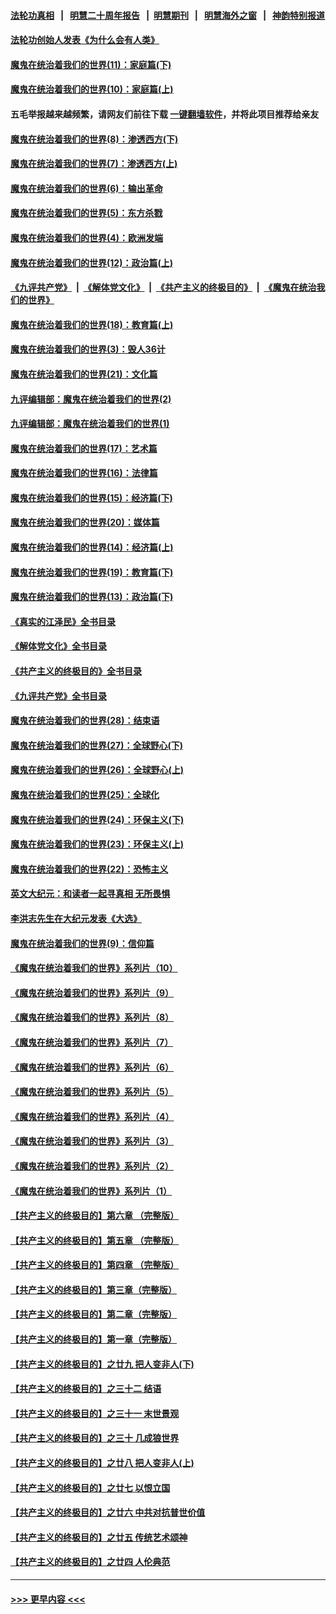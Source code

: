 #### [法轮功真相](https://github.com/gfw-breaker/truth/blob/master/README.md?t=0) &nbsp;&nbsp;|&nbsp;&nbsp; [明慧二十周年报告](https://github.com/gfw-breaker/mh-reports/blob/master/README.md?t=0) &nbsp;&nbsp;|&nbsp;&nbsp;[明慧期刊](https://github.com/gfw-breaker/mh-qikan) &nbsp;&nbsp;|&nbsp;&nbsp; [明慧海外之窗](https://github.com/gfw-breaker/mh-news/blob/master/README.md?t=0) &nbsp;&nbsp;|&nbsp;&nbsp; [神韵特别报道](https://github.com/gfw-breaker/mh-news/blob/master/shenyun.md?t=0)
#### [法轮功创始人发表《为什么会有人类》](../pages/nsc422/n13912117.md?t=03050043) 
#### [魔鬼在统治着我们的世界(11)：家庭篇(下)](../pages/nsc422/n10440961.md?t=03050043) 
#### [魔鬼在统治着我们的世界(10)：家庭篇(上)](../pages/nsc422/n10435448.md?t=03050043) 
#### 五毛举报越来越频繁，请网友们前往下载 [一键翻墙软件](https://github.com/gfw-breaker/ssr-accounts)，并将此项目推荐给亲友
#### [魔鬼在统治着我们的世界(8)：渗透西方(下)](../pages/nsc422/n10429603.md?t=03050043) 
#### [魔鬼在统治着我们的世界(7)：渗透西方(上)](../pages/nsc422/n10426013.md?t=03050043) 
#### [魔鬼在统治着我们的世界(6)：输出革命](../pages/nsc422/n10421536.md?t=03050043) 
#### [魔鬼在统治着我们的世界(5)：东方杀戮](../pages/nsc422/n10417707.md?t=03050043) 
#### [魔鬼在统治着我们的世界(4)：欧洲发端](../pages/nsc422/n10414890.md?t=03050043) 
#### [魔鬼在统治着我们的世界(12)：政治篇(上)](../pages/nsc422/n10444576.md?t=03050043) 
#### [《九评共产党》](https://github.com/begood0513/9ping.md/blob/master/README.md) &nbsp;|&nbsp; [《解体党文化》](../../../../jtdwh.md/blob/master/README.md)  &nbsp;|&nbsp; [《共产主义的终极目的》](../../../../gczydzjmd.md/blob/master/README.md) &nbsp;|&nbsp; [《魔鬼在统治我们的世界》](../../../../mgztzwmdsj.md/blob/master/README.md) 
#### [魔鬼在统治着我们的世界(18)：教育篇(上)](../pages/nsc422/n10526970.md?t=03050043) 
#### [魔鬼在统治着我们的世界(3)：毁人36计](../pages/nsc422/n10411583.md?t=03050043) 
#### [魔鬼在统治着我们的世界(21)：文化篇](../pages/nsc422/n10597706.md?t=03050043) 
#### [九评编辑部：魔鬼在统治着我们的世界(2)](../pages/nsc422/n10410036.md?t=03050043) 
#### [九评编辑部：魔鬼在统治着我们的世界(1)](../pages/nsc422/n10406825.md?t=03050043) 
#### [魔鬼在统治着我们的世界(17)：艺术篇](../pages/nsc422/n10499093.md?t=03050043) 
#### [魔鬼在统治着我们的世界(16)：法律篇](../pages/nsc422/n10485969.md?t=03050043) 
#### [魔鬼在统治着我们的世界(15)：经济篇(下)](../pages/nsc422/n10469975.md?t=03050043) 
#### [魔鬼在统治着我们的世界(20)：媒体篇](../pages/nsc422/n10586579.md?t=03050043) 
#### [魔鬼在统治着我们的世界(14)：经济篇(上)](../pages/nsc422/n10457370.md?t=03050043) 
#### [魔鬼在统治着我们的世界(19)：教育篇(下)](../pages/nsc422/n10564808.md?t=03050043) 
#### [魔鬼在统治着我们的世界(13)：政治篇(下)](../pages/nsc422/n10448270.md?t=03050043) 
#### [《真实的江泽民》全书目录](../pages/nsc422/n13721399.md?t=03050043) 
#### [《解体党文化》全书目录](../pages/nsc422/n13721157.md?t=03050043) 
#### [《共产主义的终极目的》全书目录](../pages/nsc422/n13721048.md?t=03050043) 
#### [《九评共产党》全书目录](../pages/nsc422/n13708085.md?t=03050043) 
#### [魔鬼在统治着我们的世界(28)：结束语](../pages/nsc422/n10936246.md?t=03050043) 
#### [魔鬼在统治着我们的世界(27)：全球野心(下)](../pages/nsc422/n10928319.md?t=03050043) 
#### [魔鬼在统治着我们的世界(26)：全球野心(上)](../pages/nsc422/n10900318.md?t=03050043) 
#### [魔鬼在统治着我们的世界(25)：全球化](../pages/nsc422/n10788205.md?t=03050043) 
#### [魔鬼在统治着我们的世界(24)：环保主义(下)](../pages/nsc422/n10695307.md?t=03050043) 
#### [魔鬼在统治着我们的世界(23)：环保主义(上)](../pages/nsc422/n10688613.md?t=03050043) 
#### [魔鬼在统治着我们的世界(22)：恐怖主义](../pages/nsc422/n10614727.md?t=03050043) 
#### [英文大纪元：和读者一起寻真相 无所畏惧](../pages/nsc422/n12542027.md?t=03050043) 
#### [李洪志先生在大纪元发表《大选》](../pages/nsc422/n12534746.md?t=03050043) 
#### [魔鬼在统治着我们的世界(9)：信仰篇](../pages/nsc422/n10432159.md?t=03050043) 
#### [《魔鬼在统治着我们的世界》系列片（10）](../pages/nsc422/n12292670.md?t=03050043) 
#### [《魔鬼在统治着我们的世界》系列片（9）](../pages/nsc422/n12290859.md?t=03050043) 
#### [《魔鬼在统治着我们的世界》系列片（8）](../pages/nsc422/n12287445.md?t=03050043) 
#### [《魔鬼在统治着我们的世界》系列片（7）](../pages/nsc422/n12283425.md?t=03050043) 
#### [《魔鬼在统治着我们的世界》系列片（6）](../pages/nsc422/n12282314.md?t=03050043) 
#### [《魔鬼在统治着我们的世界》系列片（5）](../pages/nsc422/n12281419.md?t=03050043) 
#### [《魔鬼在统治着我们的世界》系列片（4）](../pages/nsc422/n12274024.md?t=03050043) 
#### [《魔鬼在统治着我们的世界》系列片（3）](../pages/nsc422/n12271322.md?t=03050043) 
#### [《魔鬼在统治着我们的世界》系列片（2）](../pages/nsc422/n12269049.md?t=03050043) 
#### [《魔鬼在统治着我们的世界》系列片（1）](../pages/nsc422/n12267575.md?t=03050043) 
#### [【共产主义的终极目的】第六章 （完整版）](../pages/nsc422/n11428913.md?t=03050043) 
#### [【共产主义的终极目的】第五章 （完整版）](../pages/nsc422/n11428912.md?t=03050043) 
#### [【共产主义的终极目的】第四章 （完整版）](../pages/nsc422/n11428907.md?t=03050043) 
#### [【共产主义的终极目的】第三章（完整版）](../pages/nsc422/n11428848.md?t=03050043) 
#### [【共产主义的终极目的】第二章（完整版）](../pages/nsc422/n11428831.md?t=03050043) 
#### [【共产主义的终极目的】第一章（完整版）](../pages/nsc422/n11417651.md?t=03050043) 
#### [【共产主义的终极目的】之廿九 把人变非人(下)](../pages/nsc422/n11344140.md?t=03050043) 
#### [【共产主义的终极目的】之三十二 结语](../pages/nsc422/n11360535.md?t=03050043) 
#### [【共产主义的终极目的】之三十一 末世景观](../pages/nsc422/n11351129.md?t=03050043) 
#### [【共产主义的终极目的】之三十 几成狼世界](../pages/nsc422/n11348280.md?t=03050043) 
#### [【共产主义的终极目的】之廿八 把人变非人(上)](../pages/nsc422/n11340492.md?t=03050043) 
#### [【共产主义的终极目的】之廿七 以恨立国](../pages/nsc422/n11336944.md?t=03050043) 
#### [【共产主义的终极目的】之廿六 中共对抗普世价值](../pages/nsc422/n11324785.md?t=03050043) 
#### [【共产主义的终极目的】之廿五 传统艺术颂神](../pages/nsc422/n11296396.md?t=03050043) 
#### [【共产主义的终极目的】之廿四 人伦典范](../pages/nsc422/n11296397.md?t=03050043) 

----
#### [ >>> 更早内容 <<< ](../indexes/nsc422-earlier.md)
